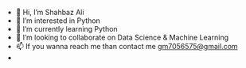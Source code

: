 - 👋 Hi, I’m Shahbaz Ali
- 👀 I’m interested in Python
- 🌱 I’m currently learning Python
- 💞️ I’m looking to collaborate on Data Science & Machine Learning
- 📫 If you wanna reach me than contact me gm7056575@gmail.com 
- 
<!---
shahbaz786786/shahbaz786786 is a ✨ special ✨ repository because its `README.md` (this file) appears on your GitHub profile.
You can click the Preview link to take a look at your changes.
--->
